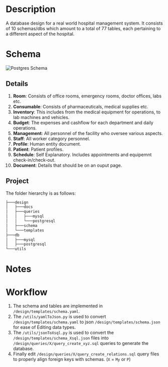# Description
A database design for a real world hospital management system. It consists of 10 schemas/dbs which amount to a total of 77 tables, each pertaining to a different aspect of the hospital.<br>

# Schema

![Postgres Schema](design/schema/Postgres%20ERD.png)

## Details
1. **Room**: Consists of office rooms, emergency rooms, doctor offices, labs etc.
2. **Consumable**: Consists of pharmaceuticals, medical supplies etc.
3. **Inventory**: This includes from the medical equipment for operations, to lab machines and vehicles.
4. **Budget**: The expenses and cashflow for each department and daily operations.
5. **Management**: All personnel of the facility who oversee various aspects.
6. **Staff**: All worker category personnel.
7. **Profile**: Human entity document.
8. **Patient**: Patient profiles.
9. **Schedule**: Self Explanatory. Includes appointments and equipemnt check-in/check-out.
10. **Document**: Details that should be on an ouput page.

## Project
The folder hierarchy is as follows:<br>
```bash
├───design
│   ├───docs
│   ├───queries
│   │   ├───mysql
│   │   └───postgresql
│   ├───schema
│   └───templates
├───db
│   ├───mysql
│   ├───postgresql
└───utils
```

# Notes

# Workflow
 1. The schema and tables are implemented in `/design/templates/schema.yaml`.
 2. The `/utils/yamlToJson.py` is used to convert `/design/templates/schema.yaml` to json `/design/templates/schema.json` for ease of Editing data types.
 3. The `/utils/jsonToXsql.py` is used to convert the `/design/templates/schema_Xsql.json` files into `/design/queries/X/query_create_xyz.sql` queries to generate the database.
 4. Finally edit `/design/queries/X/query_create_relations.sql` query files to properly align foreign keys with schemas.
    (`X` = `My` or `P`)
